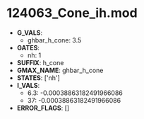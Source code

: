 # 124063_Cone_ih.mod

- **G_VALS**:
  - ghbar_h_cone: 3.5
- **GATES**:
  - nh: 1
- **SUFFIX**: h_cone
- **GMAX_NAME**: ghbar_h_cone
- **STATES**: ['nh']
- **I_VALS**:
  - 6.3: -0.00038863182491966086
  - 37: -0.00038863182491966086
- **ERROR_FLAGS**: []
